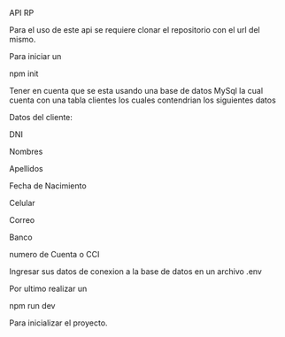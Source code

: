 API RP

Para el uso de este api se requiere clonar el repositorio con el url del mismo.

Para iniciar un 

npm init

Tener en cuenta que se esta usando una base de datos MySql la cual cuenta con una tabla clientes los cuales contendrian los siguientes datos

Datos del cliente:

DNI

Nombres

Apellidos

Fecha de Nacimiento

Celular

Correo

Banco

numero de Cuenta o CCI


Ingresar sus datos de conexion a la base de datos en un archivo .env

Por ultimo realizar un 

npm run dev 

Para inicializar el proyecto.

